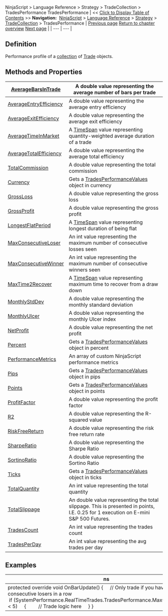 ﻿
NinjaScript > Language Reference > Strategy > TradeCollection > TradesPerformance
TradesPerformance
| << [Click to Display Table of Contents](tradesperformance.md) >> **Navigation:**     [NinjaScript](ninjascript-1.md) > [Language Reference](language_reference_wip-1.md) > [Strategy](strategy-1.md) > [TradeCollection](tradecollection-1.md) > TradesPerformance | [Previous page](losingtrades-1.md) [Return to chapter overview](tradecollection-1.md) [Next page](averagebarsintrade-1.md) |
| --- | --- |
## Definition
Performance profile of a [collection](tradecollection-1.md) of [Trade](trade-1.md) objects.
 
## Methods and Properties
| [AverageBarsInTrade](averagebarsintrade-1.md) | A double value representing the average number of bars per trade |
| --- | --- |
| [AverageEntryEfficiency](averageentryefficiency-1.md) | A double value representing the average entry efficiency |
| [AverageExitEfficiency](averageexitefficiency-1.md) | A double value representing the average exit efficiency |
| [AverageTimeInMarket](averagetimeinmarket-1.md) | A [TimeSpan](http://msdn.microsoft.com/en-us/library/system.timespan.aspx) value representing quantity-weighted average duration of a trade |
| [AverageTotalEfficiency](averagetotalefficiency-1.md) | A double value representing the average total efficiency |
| [TotalCommission](totalcommission-1.md) | A double value representing the total commission |
| [Currency](currency-1.md) | Gets a [TradesPerformanceValues](tradesperformancevalues-1.md) object in currency |
| [GrossLoss](grossloss-1.md) | A double value representing the gross loss |
| [GrossProfit](grossprofit-1.md) | A double value representing the gross profit |
| [LongestFlatPeriod](longestflatperiod-1.md) | A [TimeSpan](http://msdn2.microsoft.com/en-us/library/system.timespan.aspx) value representing longest duration of being flat |
| [MaxConsecutiveLoser](maxconsecutiveloser-1.md) | An int value representing the maximum number of consecutive losses seen |
| [MaxConsecutiveWinner](maxconsecutivewinner-1.md) | An int value representing the maximum number of consecutive winners seen |
| [MaxTime2Recover](maxtimetorecover-1.md) | A [TimeSpan](http://msdn2.microsoft.com/en-us/library/system.timespan.aspx) value representing maximum time to recover from a draw down |
| [MonthlyStdDev](monthlystddev-1.md) | A double value representing the monthly standard deviation |
| [MonthlyUlcer](monthlyulcer-1.md) | A double value representing the monthly Ulcer index |
| [NetProfit](netprofit-1.md) | A double value representing the net profit |
| [Percent](percent-1.md) | Gets a [TradesPerformanceValues](tradesperformancevalues-1.md) object in percent |
| [PerformanceMetrics](performancemetrics-1.md) | An array of custom NinjaScript performance metrics |
| [Pips](pips-1.md) | Gets a [TradesPerformanceValues](tradesperformancevalues-1.md) object in pips |
| [Points](points-1.md) | Gets a [TradesPerformanceValues](tradesperformancevalues-1.md) object in points |
| [ProfitFactor](profitfactor-1.md) | A double value representing the profit factor |
| [R2](rsquared-1.md) | A double value representing the R-squared value |
| [RiskFreeReturn](riskfreereturn-1.md) | A double value representing the risk free return rate |
| [SharpeRatio](sharperatio-1.md) | A double value representing the Sharpe Ratio |
| [SortinoRatio](sortinoratio-1.md) | A double value representing the Sortino Ratio |
| [Ticks](ticks-1.md) | Gets a [TradesPerformanceValues](tradesperformancevalues-1.md) object in ticks |
| [TotalQuantity](totalquantity-1.md) | An int value representing the total quantity |
| [TotalSlippage](totalslippage-1.md) | An double value representing the total slippage. This is presented in points, I.E. 0.25 for 1 execution on E-mini S&P 500 Futures. |
| [TradesCount](tradescount-1.md) | An int value representing the trades count |
| [TradesPerDay](tradesperday-1.md) | An int value representing the avg trades per day |

## Examples
| ns |
| --- |
| protected override void OnBarUpdate() {     // Only trade if you have less than 5 consecutive losers in a row     if (SystemPerformance.RealTimeTrades.TradesPerformance.MaxConsecutiveLoser < 5)     {         // Trade logic here     } } |
